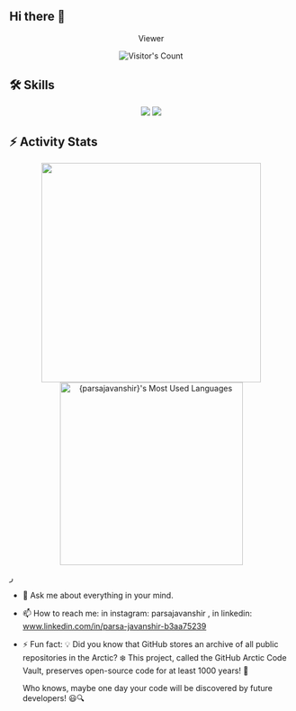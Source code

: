 ## Hi there 👋

<div align="center"> 
  <p>Viewer</p>
  <img src="https://profile-counter.glitch.me/parsajavanshir/count.svg" alt="Visitor's Count" />
</div>

## 🛠️ Skills
<p align="center">
  <img src="https://skillicons.dev/icons?i=python,ts,nodejs,expressjs,mongodb" />
  <img src="https://skillicons.dev/icons?i=html,css,js,d3,git,postman" />
</p>

## ⚡️ Activity Stats

<div align=center>
  <img width=390 src="https://github-readme-streak-stats.herokuapp.com/?user={parsajavanshir}&theme=transparent&count_private=true&border_radius=10&locale=en" alt="" />
  <img width=325 src="https://github-readme-stats.vercel.app/api/top-langs?username={parsajavanshir}&theme=transparent&layout=donut&hide=css&langs_count=8&border_radius=10&show_icons=true&locale=en" alt="{parsajavanshir}'s Most Used Languages" />
</div>


ر
<!--
**parsajavanshir/parsajavanshir** is a ✨ _special_ ✨ repository because its `README.md` (this file) appears on your GitHub profile.

Here are some ideas to get you started:
-->

- 💬 Ask me about everything in your mind.
- 📫 How to reach me: in instagram: parsajavanshir , in linkedin: www.linkedin.com/in/parsa-javanshir-b3aa75239
- ⚡ Fun fact:
  💡 Did you know that GitHub stores an archive of all public repositories in the Arctic? ❄️ This project, called the GitHub Arctic Code Vault, preserves open-source code for    at least 1000 years! 🚀

   Who knows, maybe one day your code will be discovered by future developers! 😃🔍

